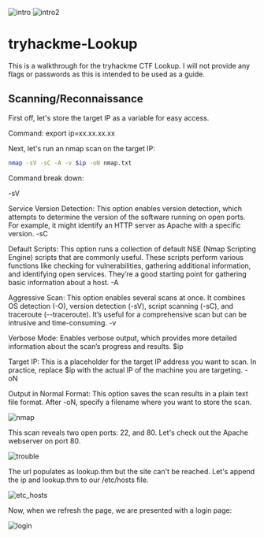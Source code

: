 ![intro](https://github.com/user-attachments/assets/d3499a97-8b5a-4005-8d02-76492450fbc6)
![intro2](https://github.com/user-attachments/assets/5526b3d0-e823-40b4-b8f0-eb83ba319a99)

# tryhackme-Lookup

This is a walkthrough for the tryhackme CTF Lookup. I will not provide any flags or passwords as this is intended to be used as a guide. 

## Scanning/Reconnaissance

First off, let's store the target IP as a variable for easy access.

Command: export ip=xx.xx.xx.xx

Next, let's run an nmap scan on the target IP:
```bash
nmap -sV -sC -A -v $ip -oN nmap.txt
```

Command break down:

-sV

Service Version Detection: This option enables version detection, which attempts to determine the version of the software running on open ports. For example, it might identify an HTTP server as Apache with a specific version.
-sC

Default Scripts: This option runs a collection of default NSE (Nmap Scripting Engine) scripts that are commonly useful. These scripts perform various functions like checking for vulnerabilities, gathering additional information, and identifying open services. They’re a good starting point for gathering basic information about a host.
-A

Aggressive Scan: This option enables several scans at once. It combines OS detection (-O), version detection (-sV), script scanning (-sC), and traceroute (--traceroute). It’s useful for a comprehensive scan but can be intrusive and time-consuming.
-v

Verbose Mode: Enables verbose output, which provides more detailed information about the scan’s progress and results.
$ip

Target IP: This is a placeholder for the target IP address you want to scan. In practice, replace $ip with the actual IP of the machine you are targeting.
-oN

Output in Normal Format: This option saves the scan results in a plain text file format. After -oN, specify a filename where you want to store the scan.

![nmap](https://github.com/user-attachments/assets/aa56659a-06a8-4529-92e0-43f9d8b2263b)

This scan reveals two open ports: 22, and 80. Let's check out the Apache webserver on port 80.

![trouble](https://github.com/user-attachments/assets/a27b70c4-574b-4235-ac56-7e669e835b9f)

The url populates as lookup.thm but the site can't be reached. Let's append the ip and lookup.thm to our /etc/hosts file.

![etc_hosts](https://github.com/user-attachments/assets/4461e87f-c2c9-42a1-8f4a-0dc73e7d113f)

Now, when we refresh the page, we are presented with a login page:

![login](https://github.com/user-attachments/assets/041b52b3-515b-4b6f-90e8-869505aad06c)

